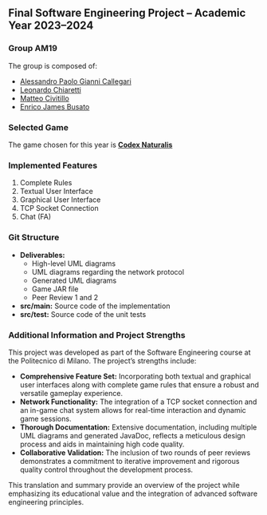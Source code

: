
## Final Software Engineering Project – Academic Year 2023–2024

### Group AM19

The group is composed of:

- [Alessandro Paolo Gianni Callegari](https://github.com/Ale02014)
- [Leonardo Chiaretti](https://github.com/cicixgliamici)
- [Matteo Civitillo](https://github.com/matteocivitillo)
- [Enrico James Busato](https://github.com/LaJima)


### Selected Game

The game chosen for this year is [**Codex Naturalis**](https://www.craniocreations.it/prodotto/codex-naturalis)

### Implemented Features

1. Complete Rules
2. Textual User Interface
3. Graphical User Interface
4. TCP Socket Connection
5. Chat (FA)

### Git Structure

- **Deliverables:**
    - High-level UML diagrams
    - UML diagrams regarding the network protocol
    - Generated UML diagrams
    - Game JAR file
    - Peer Review 1 and 2
- **src/main:** Source code of the implementation
- **src/test:** Source code of the unit tests


### Additional Information and Project Strengths

This project was developed as part of the Software Engineering course at the Politecnico di Milano. The project’s strengths include:

- **Comprehensive Feature Set:** Incorporating both textual and graphical user interfaces along with complete game rules that ensure a robust and versatile gameplay experience.
- **Network Functionality:** The integration of a TCP socket connection and an in-game chat system allows for real-time interaction and dynamic game sessions.
- **Thorough Documentation:** Extensive documentation, including multiple UML diagrams and generated JavaDoc, reflects a meticulous design process and aids in maintaining high code quality.
- **Collaborative Validation:** The inclusion of two rounds of peer reviews demonstrates a commitment to iterative improvement and rigorous quality control throughout the development process.

This translation and summary provide an overview of the project while emphasizing its educational value and the integration of advanced software engineering principles.
